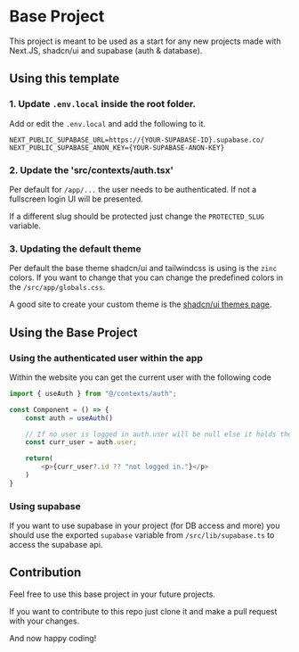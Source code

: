 # Base Project
This project is meant to be used as a start for any new projects made with Next.JS, shadcn/ui and supabase (auth & database).

## Using this template
### 1. Update `.env.local` inside the root folder.
Add or edit the `.env.local` and add the following to it.

```env
NEXT_PUBLIC_SUPABASE_URL=https://{YOUR-SUPABASE-ID}.supabase.co/
NEXT_PUBLIC_SUPABASE_ANON_KEY={YOUR-SUPABASE-ANON-KEY}
```

### 2. Update the 'src/contexts/auth.tsx'
Per default for `/app/...` the user needs to be authenticated. If not a fullscreen login UI will be presented.

If a different slug should be protected just change the `PROTECTED_SLUG` variable. 

### 3. Updating the default theme
Per default the base theme shadcn/ui and tailwindcss is using is the `zinc` colors. If you want to change that you can change the predefined colors in the `/src/app/globals.css`. 

A good site to create your custom theme is the [shadcn/ui themes page](https://ui.shadcn.com/themes).

## Using the Base Project
### Using the authenticated user within the app
Within the website you can get the current user with the following code
```typescript
import { useAuth } from "@/contexts/auth";

const Component = () => {
    const auth = useAuth()

    // If no user is logged in auth.user will be null else it holds the current user in the session.
    const curr_user = auth.user;

    return(
        <p>{curr_user?.id ?? "not logged in."}</p>
    )
}
```

### Using supabase
If you want to use supabase in your project (for DB access and more) you should use the exported `supabase` variable from `/src/lib/supabase.ts` to access the supabase api.

## Contribution
Feel free to use this base project in your future projects. 

If you want to contribute to this repo just clone it and make a pull request with your changes. 

And now happy coding!
